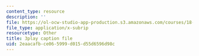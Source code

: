 ```yaml
---
content_type: resource
description: ''
file: https://ol-ocw-studio-app-production.s3.amazonaws.com/courses/18-650-statistics-for-applications-fall-2016/2eaacafbce065999d015d55d6596d98c_0Va2dOLqUfM.srt
file_type: application/x-subrip
resourcetype: Other
title: 3play caption file
uid: 2eaacafb-ce06-5999-d015-d55d6596d98c
---
```


